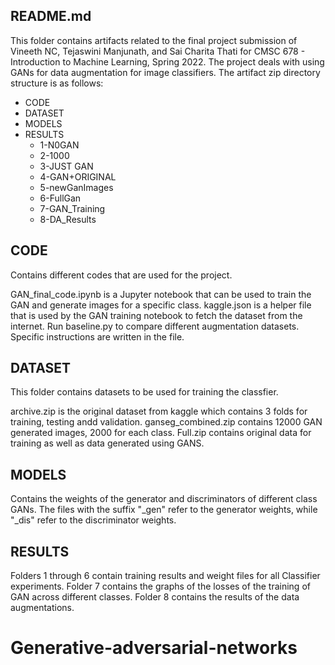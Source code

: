 README.md
-------------------------

This folder contains artifacts related to the final project submission of Vineeth NC, Tejaswini Manjunath, and Sai Charita Thati for CMSC 678 - Introduction to Machine Learning, Spring 2022. The project deals with using GANs for data augmentation for image classifiers.
The artifact zip directory structure is as follows:

* CODE
* DATASET
* MODELS
* RESULTS
  * 1-N0GAN
  * 2-1000
  * 3-JUST GAN
  * 4-GAN+ORIGINAL
  * 5-newGanImages
  * 6-FullGan
  * 7-GAN_Training
  * 8-DA_Results



CODE
-------------------------
Contains different codes that are used for the project.

GAN_final_code.ipynb is a Jupyter notebook that can be used to train the GAN and generate images for a specific class.
kaggle.json is a helper file that is used by the GAN training notebook to fetch the dataset from the internet.
Run baseline.py to compare different augmentation datasets.
Specific instructions are written in the file.



DATASET
-------------------------
This folder contains datasets to be used for training the classfier.

archive.zip is the original dataset from kaggle which contains 3 folds for training, testing andd validation.
ganseg_combined.zip contains 12000 GAN generated images, 2000 for each class.
Full.zip contains original data for training as well as data generated using GANS.



MODELS
-------------------------
Contains the weights of the generator and discriminators of different class GANs. 
The files with the suffix "_gen" refer to the generator weights, while "_dis" refer to the discriminator weights.



RESULTS
-------------------------
Folders 1 through 6 contain training results and weight files for all Classifier experiments.
Folder 7 contains the graphs of the losses of the training of GAN across different classes.
Folder 8 contains the results of the data augmentations.
# Generative-adversarial-networks
